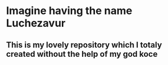 # Imagine having the name Luchezavur
## This is my lovely repository which I totaly created without the help of my god koce
